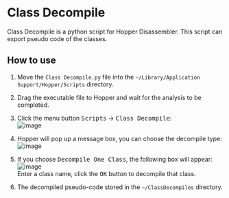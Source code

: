 

# Class Decompile

Class Decompile is a python script for Hopper Disassembler. This script can export pseudo code of the classes.


## How to use

1. Move the `Class Decompile.py` file into the `~/Library/Application Support/Hopper/Scripts` directory.

2. Drag the executable file to Hopper and wait for the analysis to be completed.

3. Click the menu button <kbd>Scripts</kbd> -> <kbd>Class Decompile</kbd>:  
![image](https://github.com/poboke/Class-Decompile/raw/master/Screenshots/decompile_menu.png)

4. Hopper will pop up a message box, you can choose the decompile type:
![image](https://github.com/poboke/Class-Decompile/raw/master/Screenshots/decompile_choose_type.png)

5. If you choose <kbd>Decompile One Class</kbd>, the following box will appear:
![image](https://github.com/poboke/Class-Decompile/raw/master/Screenshots/decompile_input_class_name.png)  
Enter a class name, click the <kbd>OK</kbd> button to decompile that class.

6. The decompiled pseudo-code stored in the `~/ClassDecompiles` directory.



